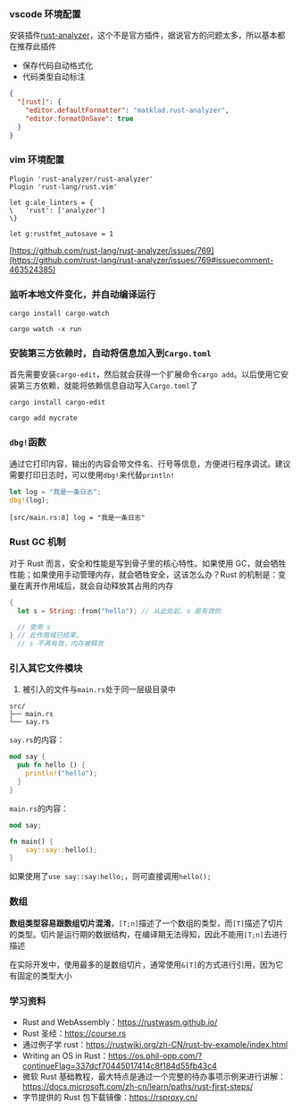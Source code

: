 ### vscode 环境配置

安装插件[rust-analyzer](https://marketplace.visualstudio.com/items?itemName=matklad.rust-analyzer)，这个不是官方插件，据说官方的问题太多，所以基本都在推荐此插件

* 保存代码自动格式化
* 代码类型自动标注

```json
{
  "[rust]": {
    "editor.defaultFormatter": "matklad.rust-analyzer",
    "editor.formatOnSave": true
  }
}
```

### vim 环境配置

```
Plugin 'rust-analyzer/rust-analyzer'
Plugin 'rust-lang/rust.vim'
```

```
let g:ale_linters = {
\   'rust': ['analyzer']
\}
```

```
let g:rustfmt_autosave = 1
```

[https://github.com/rust-lang/rust-analyzer/issues/769](https://github.com/rust-lang/rust-analyzer/issues/769#issuecomment-463524385)

### 监听本地文件变化，并自动编译运行

```
cargo install cargo-watch
```

```
cargo watch -x run
```

### 安装第三方依赖时，自动将信息加入到`Cargo.toml`

首先需要安装`cargo-edit`，然后就会获得一个扩展命令`cargo add`。以后使用它安装第三方依赖，就能将依赖信息自动写入`Cargo.toml`了

```
cargo install cargo-edit
```

```
cargo add mycrate
```

### `dbg!`函数

通过它打印内容，输出的内容会带文件名、行号等信息，方便进行程序调试。建议需要打印日志时，可以使用`dbg!`来代替`println!`

```rust
let log = "我是一条日志";
dbg!(log);
```

```
[src/main.rs:8] log = "我是一条日志"
```

### Rust GC 机制

对于 Rust 而言，安全和性能是写到骨子里的核心特性。如果使用 GC，就会牺牲性能；如果使用手动管理内存，就会牺牲安全，这该怎么办？Rust 的机制是：变量在离开作用域后，就会自动释放其占用的内存

```rust
{
  let s = String::from("hello"); // 从此处起，s 是有效的

  // 使用 s
} // 此作用域已结束，
  // s 不再有效，内存被释放
```

### 引入其它文件模块

1. 被引入的文件与`main.rs`处于同一层级目录中

```
src/
├── main.rs
└── say.rs
```

`say.rs`的内容：

```rust
mod say {
  pub fn hello () {
    println!("hello");
  }
}
```

`main.rs`的内容：

```rust
mod say;

fn main() {
    say::say::hello();
}
```

如果使用了`use say::say:hello;`，则可直接调用`hello();`

### 数组

**数组类型容易跟数组切片混淆**，`[T;n]`描述了一个数组的类型，而`[T]`描述了切片的类型。切片是运行期的数据结构，在编译期无法得知，因此不能用`[T;n]`去进行描述

在实际开发中，使用最多的是数组切片，通常使用`&[T]`的方式进行引用，因为它有固定的类型大小

### 学习资料

* Rust and WebAssembly：https://rustwasm.github.io/
* Rust 圣经：https://course.rs
* 通过例子学 rust：https://rustwiki.org/zh-CN/rust-by-example/index.html
* Writing an OS in Rust：https://os.phil-opp.com/?continueFlag=337dcf70445017414c8f184d55fb43c4
* 微软 Rust 基础教程，最大特点是通过一个完整的待办事项示例来进行讲解：https://docs.microsoft.com/zh-cn/learn/paths/rust-first-steps/
* 字节提供的 Rust 包下载镜像：https://rsproxy.cn/


